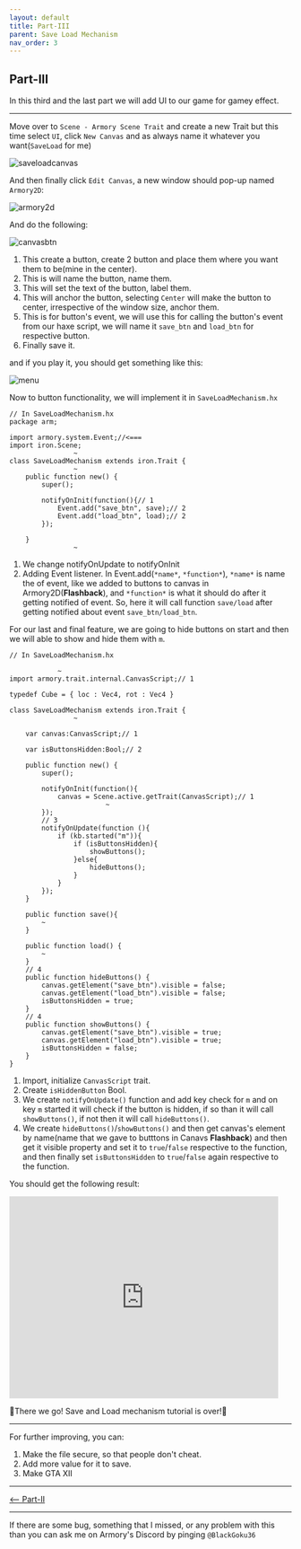 ```yaml
---
layout: default
title: Part-III
parent: Save Load Mechanism
nav_order: 3
---
```


## Part-III

In this third and the last part we will add UI to our game for gamey effect.

---

Move over to `Scene - Armory Scene Trait` and create a new Trait but this time select `UI`, click `New Canvas` and as always name it whatever you want(`SaveLoad` for me)

![saveloadcanvas](/../docassets/save_load_10.png)

And then finally click `Edit Canvas`, a new window should pop-up named `Armory2D`:

![armory2d](/../docassets/save_load_11.png)

And do the following:

![canvasbtn](/../docassets/save_load_12.png)

1. This create a button, create 2 button and place them where you want them to be(mine in the center).
2. This is will name the button, name them.
3. This will set the text of the button, label them.
4. This will anchor the button, selecting `Center` will make the button to center, irrespective of the window size, anchor them.
5. This is for button's event, we will use this for calling the button's event from our haxe script, we will name it `save_btn` and `load_btn` for respective button.
6. Finally save it.

and if you play it, you should get something like this:

![menu](/../docassets/save_load_13.png)

Now to button functionality, we will implement it in `SaveLoadMechanism.hx`

```
// In SaveLoadMechanism.hx
package arm;

import armory.system.Event;//<===
import iron.Scene;
                ~
class SaveLoadMechanism extends iron.Trait {
                ~
	public function new() {
		super();

		notifyOnInit(function(){// 1
			Event.add("save_btn", save);// 2
			Event.add("load_btn", load);// 2
		});

	}
                ~
```
1. We change notifyOnUpdate to notifyOnInit
2. Adding Event listener. In Event.add(`*name*`, `*function*`), `*name*` is name the of event, like we added to buttons to canvas in Armory2D(__Flashback__), and `*function*` is what it should do after it getting notified of event. So, here it will call function `save/load` after getting notified about event `save_btn/load_btn`.

For our last and final feature, we are going to hide buttons on start and then we will able to show and hide them with `m`.

```
// In SaveLoadMechanism.hx

			~
import armory.trait.internal.CanvasScript;// 1

typedef Cube = { loc : Vec4, rot : Vec4 }

class SaveLoadMechanism extends iron.Trait {
				~

	var canvas:CanvasScript;// 1

	var isButtonsHidden:Bool;// 2

	public function new() {
		super();

		notifyOnInit(function(){
			canvas = Scene.active.getTrait(CanvasScript);// 1
						~
		});
		// 3
		notifyOnUpdate(function (){
			if (kb.started("m")){
				if (isButtonsHidden){
					showButtons();
				}else{
					hideButtons();
				}
			}
		});
	}

	public function save(){
		~
	}

	public function load() {
		~
	}
	// 4
	public function hideButtons() {
		canvas.getElement("save_btn").visible = false;
		canvas.getElement("load_btn").visible = false;
		isButtonsHidden = true;
	}
	// 4
	public function showButtons() {
		canvas.getElement("save_btn").visible = true;
		canvas.getElement("load_btn").visible = true;
		isButtonsHidden = false;
	}
}

```
1. Import, initialize `CanvasScript` trait.
2. Create `isHiddenButton` Bool.
3. We create `notifyOnUpdate()` function and add key check for `m` and on key `m` started it will check if the button is hidden, if so than it will call `showButtons()`, if not then it will call `hideButtons()`.
4. We create `hideButtons()`/`showButtons()` and then get canvas's element by name(name that we gave to butttons in Canavs __Flashback__) and then get it visible property and set it to `true`/`false` respective to the function, and then finally set `isButtonsHidden` to `true`/`false` again respective to the function.

You should get the following result:

<iframe width="480" height="360" src="https://blackgoku36.github.io/armory-tutorials/docassets/save_load_final.mp4" frameborder="0"> </iframe>


🎉There we go! Save and Load mechanism tutorial is over!🎉

---

For further improving, you can:
1. Make the file secure, so that people don't cheat.
2. Add more value for it to save.
3. Make GTA XII

---

[<-- Part-II](Save_Load_2.md)

---

If there are some bug, something that I missed, or any problem with this than you can ask me on Armory's Discord by pinging `@BlackGoku36`
